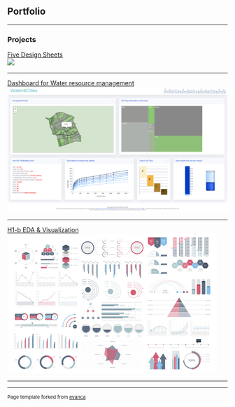 ## Portfolio

---

### Projects

[Five Design Sheets](/sample_page)
<br>
<img src="images/IMG_0764.png" width="200"/>

---
[Dashboard for Water resource management](/Dashboard)
<br>
<img src="images/dashboard_water.png?raw=true"/>

---
[H1-b EDA & Visualization](http://example.com/)
<img src="images/dummy_thumbnail.jpg?raw=true"/>

---





---
<p style="font-size:11px">Page template forked from <a href="https://github.com/evanca/quick-portfolio">evanca</a></p>
<!-- Remove above link if you don't want to attibute -->

